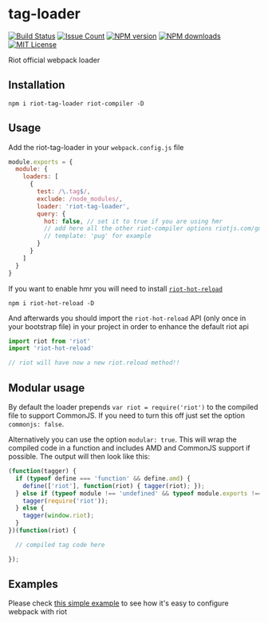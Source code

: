 # tag-loader

[![Build Status][travis-image]][travis-url]
[![Issue Count][codeclimate-image]][codeclimate-url]
[![NPM version][npm-version-image]][npm-url]
[![NPM downloads][npm-downloads-image]][npm-url]
[![MIT License][license-image]][license-url]

Riot official webpack loader

## Installation

```shell
npm i riot-tag-loader riot-compiler -D
```

## Usage

Add the riot-tag-loader in your `webpack.config.js` file
```js
module.exports = {
  module: {
    loaders: [
      {
        test: /\.tag$/,
        exclude: /node_modules/,
        loader: 'riot-tag-loader',
        query: {
          hot: false, // set it to true if you are using hmr
          // add here all the other riot-compiler options riotjs.com/guide/compiler/
          // template: 'pug' for example
        }
      }
    ]
  }
}
```

If you want to enable hmr you will need to install [`riot-hot-reload`](https://www.npmjs.com/package/riot-hot-reload)

```shell
npm i riot-hot-reload -D
```

And afterwards you should import the `riot-hot-reload` API (only once in your bootstrap file) in your project in order to enhance the default riot api

```js
import riot from 'riot'
import 'riot-hot-reload'

// riot will have now a new riot.reload method!!
```

## Modular usage

By default the loader prepends `var riot = require('riot')` to the compiled file to support CommonJS. If you need to turn this off just set the option `commonjs: false`.

Alternatively you can use the option `modular: true`. This will wrap the compiled code in a function and includes AMD and CommonJS support if possible. The output will then look like this:

```js
(function(tagger) {
  if (typeof define === 'function' && define.amd) {
    define(['riot'], function(riot) { tagger(riot); });
  } else if (typeof module !== 'undefined' && typeof module.exports !== 'undefined') {
    tagger(require('riot'));
  } else {
    tagger(window.riot);
  }
})(function(riot) {

  // compiled tag code here

});
```

## Examples

Please check [this simple example](https://github.com/riot/examples/tree/gh-pages/webpack) to see how it's easy to configure webpack with riot

[travis-image]:  https://img.shields.io/travis/riot/tag-loader.svg?style=flat-square
[travis-url]:    https://travis-ci.org/riot/tag-loader
[license-image]: https://img.shields.io/badge/license-MIT-000000.svg?style=flat-square
[license-url]:   LICENSE.txt
[npm-version-image]:   https://img.shields.io/npm/v/riot-tag-loader.svg?style=flat-square
[npm-downloads-image]: https://img.shields.io/npm/dm/riot-tag-loader.svg?style=flat-square
[npm-url]:             https://npmjs.org/package/riot-tag-loader
[codeclimate-image]: https://codeclimate.com/github/riot/tag-loader/badges/issue_count.svg
[codeclimate-url]:   https://codeclimate.com/github/riot/tag-loader
